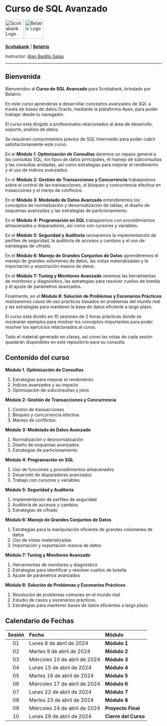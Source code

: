 # Curso de SQL Avanzado

<img src="https://amei.mx/wp-content/uploads/2016/08/Scotiabank-logo.jpg" alt="Scotiabank Logo" height="60">
<img src="https://www.belatrix.com/wp-content/uploads/2023/08/belatrix-logosweb-1.png" alt="Belatrix Logo" height="60">


**[Scotiabank](https://www.scotiabank.com.mx)** | **[Belatrix](https://www.belatrix.com)**

Instructor: [Alan Badillo Salas](alan@nomadacode.com)

---

## Bienvenida

Bienvenidos al **Curso de SQL Avanzado** para Scotiabank, brindado por Belatrix.

En este curso aprenderás a desarrollar conceptos avanzados de SQL a través de bases de datos Oracle, mediante la plataforma Apex, para poder trabajar desde tu navegador.

El curso está dirigido a profesionales relacionados al área de desarrollo, soporte, análisis de datos.

Se requieren conocimientos previos de SQL Intermedio para poder cubrir satisfactoriamente este curso.

En el **Módulo 1. Optimización de Consultas** daremos un repaso general a las consultas SQL, los tipos de datos principales, el manejo de subconsultas y las consultas anidadas, así como estrategias para mejorar el rendimiento y el uso de índices avanzados.

En el **Módulo 2: Gestión de Transacciones y Concurrencia** trabajaremos sobre el control de las transacciones, el bloqueo y concurrencia efectiva en trasacciones y el menjo de conflictos.

En el **Módulo 3: Modelado de Datos Avanzado** entenderemos los conceptos de normalización y denormalización de tablas, el diseño de esquemas avanzados y las estrategias de particionamiento.

En el **Módulo 4: Programación en SQL** trabajaremos con procedimientos almacenados y disparadores, así como con cursores y variables.

En el **Módulo 5: Seguridad y Auditoría** revisaremos la implementación de perfiles de seguridad, la auditoría de accesos y cambios y el uso de estrategias de cifrado.

En el **Módulo 6: Manejo de Grandes Conjuntos de Datos** aprenderemos el manejo de grandes volúmenes de datos, las vistas materializadas y la importación y exportación masiva de datos.

En el **Módulo 7: Tuning y Monitoreo Avanzado** veremos las herramientas de monitoreo y diagnósitico, las estrategias para resolver cuellos de botella y el ajuste de parámetros avanzados.

Finalmente, en el **Módulo 8: Solución de Problemas y Escenarios Prácticos** realizaremos casos de uso prácticos basados en problemas del mundo real y las estrategias para mantener la base de datos eficiente a largo plazo.

El curso está dividio en 10 sesiones de 2 horas prácticas donde se mostrarán ejemplos para mostrar los conceptos importantes para poder resolver los ejercicios relacionados al curso.

Todo el material generado en clases, así como las notas de cada sesión quedarán disponibles en este repositorio para su consulta.

## Contenido del curso

**Módulo 1. Optimización de Consultas**

1. Estrategias para mejorar el rendimiento
2. Índices avanzados y su impacto
3. Optimización de subconsultas y joins

**Módulo 2: Gestión de Transacciones y Concurrencia**

1. Control de transacciones
2. Bloqueo y concurrencia efectiva
3. Manejo de conflictos.

**Módulo 3: Modelado de Datos Avanzado**

1. Normalización y desnormalización
2. Diseño de esquemas avanzados
3. Estrategias de particionamiento

**Módulo 4: Programación en SQL**

1. Uso de funciones y procedimientos almacenados
2. Desarrollo de disparadores avanzados
3. Trabajo con cursores y variables

**Módulo 5: Seguridad y Auditoría**

1. Implementación de perfiles de seguridad
2. Auditoría de accesos y cambios
3. Estrategias de cifrado

**Módulo 6: Manejo de Grandes Conjuntos de Datos**

1. Estrategias para la manipulación eficiente de grandes volúmenes de datos
2. Uso de vistas materializadas
3. Importación y exportación masiva de datos

**Módulo 7: Tuning y Monitoreo Avanzado**

1. Herramientas de monitoreo y diagnóstico
2. Estrategias para identificar y resolver cuellos de botella
3. Ajuste de parámetros avanzados

**Módulo 8: Solución de Problemas y Escenarios Prácticos**

1. Resolución de problemas comunes en el mundo real
2. Estudio de casos y escenarios prácticos
3. Estrategias para mantener bases de datos eficientes a largo plazo

## Calendario de Fechas

**Sesión** | **Fecha** | **Módulo**
:-: | :-- | :--
01 | Lunes 8 de abril de 2024 | **Módulo 1**
02 | Martes 9 de abril de 2024 | **Módulo 2**
03 | Miércoles 10 de abril de 2024 | **Módulo 3**
04 | Lunes 15 de abril de 2024 | **Módulo 4**
05 | Martes 16 de abril de 2024 | **Módulo 5**
06 | Miércoles 17 de abril de 2024 | **Módulo 6**
07 | Lunes 22 de abril de 2024 | **Módulo 7**
08 | Martes 23 de abril de 2024 | **Módulo 8**
09 | Miércoles 24 de abril de 2024 | **Proyecto Final**
10 | Lunes 29 de abril de 2024 | **Cierre del Curso**